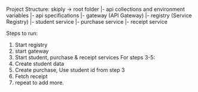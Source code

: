 Project Structure:
skiply -> root folder
 |- api collections and environment variables
 |- api specifications
 |- gateway (API Gateway)
 |- registry (Service Registry)
 |- student service
 |- purchase service
 |- receipt service



Steps to run:

1. Start registry
2. start gateway
2. Start student, purchase & receipt services
   For steps 3-5:
3. Create student data
4. Create purchase, Use student id from step 3
5. Fetch receipt
6. repeat to add more.


